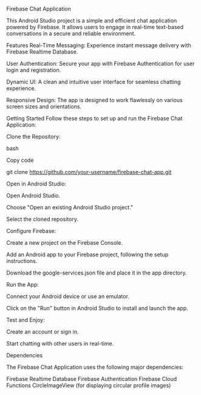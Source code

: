 Firebase Chat Application


This Android Studio project is a simple and efficient chat application powered by Firebase. 
It allows users to engage in real-time text-based conversations in a secure and reliable environment.

Features
Real-Time Messaging: Experience instant message delivery with Firebase Realtime Database.

User Authentication: Secure your app with Firebase Authentication for user login and registration.

Dynamic UI: A clean and intuitive user interface for seamless chatting experience.

Responsive Design: The app is designed to work flawlessly on various screen sizes and orientations.

Getting Started
Follow these steps to set up and run the Firebase Chat Application:

Clone the Repository:

bash

Copy code

git clone https://github.com/your-username/firebase-chat-app.git

Open in Android Studio:

Open Android Studio.

Choose "Open an existing Android Studio project."

Select the cloned repository.

Configure Firebase:

Create a new project on the Firebase Console.

Add an Android app to your Firebase project, following the setup instructions.

Download the google-services.json file and place it in the app directory.

Run the App:

Connect your Android device or use an emulator.

Click on the "Run" button in Android Studio to install and launch the app.

Test and Enjoy:

Create an account or sign in.

Start chatting with other users in real-time.

Dependencies

The Firebase Chat Application uses the following major dependencies:

Firebase Realtime Database
Firebase Authentication
Firebase Cloud Functions
CircleImageView (for displaying circular profile images)
